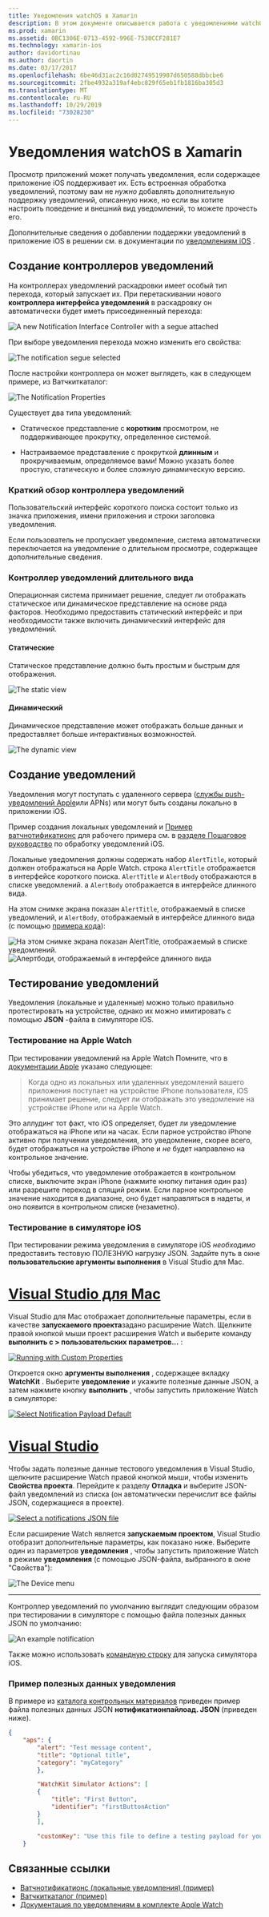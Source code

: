 ```yaml
---
title: Уведомления watchOS в Xamarin
description: В этом документе описывается работа с уведомлениями watchOS в Xamarin. В нем обсуждается создание контроллеров уведомлений, создание уведомлений и тестирование уведомлений.
ms.prod: xamarin
ms.assetid: 0BC1306E-0713-4592-996E-7530CCF281E7
ms.technology: xamarin-ios
author: davidortinau
ms.author: daortin
ms.date: 03/17/2017
ms.openlocfilehash: 6be46d31ac2c16d02749519907d650588dbbcbe6
ms.sourcegitcommit: 2fbe4932a319af4ebc829f65eb1fb1816ba305d3
ms.translationtype: MT
ms.contentlocale: ru-RU
ms.lasthandoff: 10/29/2019
ms.locfileid: "73028230"
---
```

# <a name="watchos-notifications-in-xamarin"></a>Уведомления watchOS в Xamarin

Просмотр приложений может получать уведомления, если содержащее приложение iOS поддерживает их. Есть встроенная обработка уведомлений, поэтому вам не *нужно* добавлять дополнительную поддержку уведомлений, описанную ниже, но если вы хотите настроить поведение и внешний вид уведомлений, то можете прочесть его.

Дополнительные сведения о добавлении поддержки уведомлений в приложение iOS в решении см. в документации по [уведомлениям iOS](~/ios/platform/user-notifications/deprecated/index.md) .

## <a name="creating-notification-controllers"></a>Создание контроллеров уведомлений

На контроллерах уведомлений раскадровки имеет особый тип перехода, который запускает их. При перетаскивании нового **контроллера интерфейса уведомлений** в раскадровку он автоматически будет иметь присоединенный перехода:

![](notifications-images/notification-storyboard1.png "A new Notification Interface Controller with a segue attached")

При выборе уведомления перехода можно изменить его свойства:

![](notifications-images/notification-storyboard2.png "The notification segue selected")

После настройки контроллера он может выглядеть, как в следующем примере, из Ватчкиткаталог:

![](notifications-images/notifications-segue.png "The Notification Properties")

Существует два типа уведомлений:

- Статическое представление с **коротким** просмотром, не поддерживающее прокрутку, определенное системой.

- Настраиваемое представление с прокруткой **длинным** и прокручиваемым, определяемое вами! Можно указать более простую, статическую и более сложную динамическую версию.

### <a name="short-look-notification-controller"></a>Краткий обзор контроллера уведомлений

Пользовательский интерфейс короткого поиска состоит только из значка приложения, имени приложения и строки заголовка уведомления.

Если пользователь не пропускает уведомление, система автоматически переключается на уведомление о длительном просмотре, содержащее дополнительные сведения.

### <a name="long-look-notification-controller"></a>Контроллер уведомлений длительного вида

Операционная система принимает решение, следует ли отображать статическое или динамическое представление на основе ряда факторов. Необходимо предоставить статический интерфейс и при необходимости также включить динамический интерфейс для уведомлений.

#### <a name="static"></a>Статические

Статическое представление должно быть простым и быстрым для отображения.

![](notifications-images/notification-static.png "The static view")

#### <a name="dynamic"></a>Динамический

Динамическое представление может отображать больше данных и предоставляет больше интерактивных возможностей.

![](notifications-images/notification-dynamic.png "The dynamic view")

## <a name="generating-notifications"></a>Создание уведомлений

Уведомления могут поступать с удаленного сервера ([службы push-уведомлений Apple](https://developer.apple.com/library/ios/documentation/NetworkingInternet/Conceptual/RemoteNotificationsPG/Chapters/ApplePushService.html)или APNs) или могут быть созданы локально в приложении iOS.

Пример создания локальных уведомлений и [Пример ватчнотификатионс](https://docs.microsoft.com/samples/xamarin/ios-samples/watchkit-watchnotifications) для рабочего примера см. в [разделе Пошаговое руководство](~/ios/platform/user-notifications/deprecated/local-notifications-in-ios-walkthrough.md) по обработку уведомлений iOS.

Локальные уведомления должны содержать набор `AlertTitle`, который должен отображаться на Apple Watch. строка `AlertTitle` отображается в интерфейсе короткого поиска. `AlertTitle` и `AlertBody` отображаются в списке уведомлений. а `AlertBody` отображается в интерфейсе длинного вида.

На этом снимке экрана показан `AlertTitle`, отображаемый в списке уведомлений, и `AlertBody`, отображаемый в интерфейсе длинного вида (с помощью [примера кода](https://docs.microsoft.com/samples/xamarin/ios-samples/watchkit-watchnotifications)):

![](notifications-images/watch-notificationslist-sml.png "На этом снимке экрана показан AlertTitle, отображаемый в списке уведомлений.") ![](notifications-images/watch-notificationcontroller-sml.png "Алертбоди, отображаемый в интерфейсе длинного вида")

## <a name="testing-notifications"></a>Тестирование уведомлений

Уведомления (локальные и удаленные) можно только правильно протестировать на устройстве, однако их можно имитировать с помощью **JSON** -файла в симуляторе iOS.

### <a name="testing-on-apple-watch"></a>Тестирование на Apple Watch

При тестировании уведомлений на Apple Watch Помните, что в [документации Apple](https://developer.apple.com/library/ios/documentation/General/Conceptual/WatchKitProgrammingGuide/BasicSupport.html) указано следующее:

> Когда одно из локальных или удаленных уведомлений вашего приложения поступает на устройстве iPhone пользователя, iOS принимает решение, следует ли отображать это уведомление на устройстве iPhone или на Apple Watch.

Это аллудинг тот факт, что iOS определяет, будет ли уведомление отображаться на iPhone или на часах. Если парное устройство iPhone активно при получении уведомления, это уведомление, скорее всего, будет отображаться на устройстве iPhone и *не* будет направлено на контрольное значение.

Чтобы убедиться, что уведомление отображается в контрольном списке, выключите экран iPhone (нажмите кнопку питания один раз) или разрешите переход в спящий режим. Если парное контрольное значение находится в диапазоне, оно будет направляться в надеты, и оно появится в контрольном списке (незаметно).

### <a name="testing-on-the-ios-simulator"></a>Тестирование в симуляторе iOS

При тестировании режима уведомления в симуляторе iOS *необходимо* предоставить тестовую ПОЛЕЗНУЮ нагрузку JSON. Задайте путь в окне **пользовательские аргументы выполнения** в Visual Studio для Mac.

# <a name="visual-studio-for-mactabmacos"></a>[Visual Studio для Mac](#tab/macos)

Visual Studio для Mac отображает дополнительные параметры, если в качестве **запускаемого проекта**задано расширение Watch.
Щелкните правой кнопкой мыши проект расширения Watch и выберите команду **выполнить с > пользовательских параметров...** :

[![](notifications-images/runwith-customparams-sml.png "Running with Custom Properties")](notifications-images/runwith-customparams.png#lightbox)

Откроется окно **аргументы выполнения** , содержащее вкладку **WatchKit** . Выберите **уведомление** и укажите полезные данные JSON, а затем нажмите кнопку **выполнить** , чтобы запустить приложение Watch в симуляторе:

[![](notifications-images/runwith-execargs-sml.png "Select Notification Payload Default")](notifications-images/runwith-execargs.png#lightbox)

# <a name="visual-studiotabwindows"></a>[Visual Studio](#tab/windows)

Чтобы задать полезные данные тестового уведомления в Visual Studio, щелкните расширение Watch правой кнопкой мыши, чтобы изменить **Свойства проекта**. Перейдите к разделу **Отладка** и выберите JSON-файл уведомлений из списка (он автоматически перечислит все файлы JSON, содержащиеся в проекте).

[![](notifications-images/runwith-execargs-sml-vs.png "Select a notifications JSON file")](notifications-images/runwith-execargs-vs.png#lightbox)

Если расширение Watch является **запускаемым проектом**, Visual Studio отобразит дополнительные параметры, как показано ниже. Выберите один из параметров **уведомления** , чтобы запустить приложение Watch в режиме **уведомления** (с помощью JSON-файла, выбранного в окне "Свойства"):

![](notifications-images/runwith-vs.png "The Device menu")

-----

Контроллер уведомлений по умолчанию выглядит следующим образом при тестировании в симуляторе с помощью файла полезных данных JSON по умолчанию:

![](notifications-images/notification-debug-sml.png "An example notification")

Также можно использовать [командную строку](~/ios/watchos/troubleshooting.md#command_line) для запуска симулятора iOS.

### <a name="example-notification-payload"></a>Пример полезных данных уведомления

В примере из [каталога контрольных материалов](https://docs.microsoft.com/samples/xamarin/ios-samples/watchos-watchkitcatalog) приведен пример файла полезных данных JSON **нотификатионпайлоад. JSON** (приведен ниже).

```json
{
    "aps": {
        "alert": "Test message content",
        "title": "Optional title",
        "category": "myCategory"
        },

        "WatchKit Simulator Actions": [
        {
            "title": "First Button",
            "identifier": "firstButtonAction"
        }
        ],

        "customKey": "Use this file to define a testing payload for your notifications. The aps dictionary specifies the category, alert text and title. The WatchKit Simulator Actions array can provide info for one or more action buttons in addition to the standard Dismiss button. Any other top level keys are custom payload. If you have multiple such JSON files in your project, you'll be able to choose between them in when selecting to debug the notification interface of your Watch App."
    }
```

## <a name="related-links"></a>Связанные ссылки

- [Ватчнотификатионс (локальные уведомления) (пример)](https://docs.microsoft.com/samples/xamarin/ios-samples/watchkit-watchnotifications)
- [Ватчкиткаталог (пример)](https://docs.microsoft.com/samples/xamarin/ios-samples/watchos-watchkitcatalog)
- [Документация по уведомлениям в комплекте Apple Watch](https://developer.apple.com/library/ios/documentation/General/Conceptual/WatchKitProgrammingGuide/BasicSupport.html)
